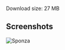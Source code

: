 Download size: 27 MB

Screenshots
-----------

![Sponza](https://raw.github.com/procedural/rei/master/sponza.png)

